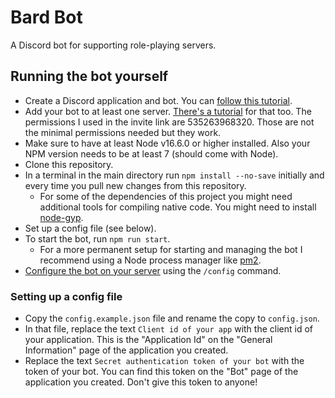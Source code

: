 # Bard Bot

A Discord bot for supporting role-playing servers.

## Running the bot yourself

- Create a Discord application and bot. You can [follow this tutorial](https://discordjs.guide/preparations/setting-up-a-bot-application.html).
- Add your bot to at least one server. [There's a tutorial](https://discordjs.guide/preparations/adding-your-bot-to-servers.html) for that too. The permissions I used in the invite link are 535263968320. Those are not the minimal permissions needed but they work.
- Make sure to have at least Node v16.6.0 or higher installed. Also your NPM version needs to be at least 7 (should come with Node).
- Clone this repository.
- In a terminal in the main directory run `npm install --no-save` initially and every time you pull new changes from this repository.
  - For some of the dependencies of this project you might need additional tools for compiling native code. You might need to install [node-gyp](https://github.com/nodejs/node-gyp).
- Set up a config file (see below).
- To start the bot, run `npm run start`.
  - For a more permanent setup for starting and managing the bot I recommend using a Node process manager like [pm2](https://pm2.keymetrics.io/).
- [Configure the bot on your server](https://github.com/Shepard/bardbot/wiki/Overview#configuring-the-bot-on-a-server) using the `/config` command.

### Setting up a config file

- Copy the `config.example.json` file and rename the copy to `config.json`.
- In that file, replace the text `Client id of your app` with the client id of your application. This is the "Application Id" on the "General Information" page of the application you created.
- Replace the text `Secret authentication token of your bot` with the token of your bot. You can find this token on the "Bot" page of the application you created. Don't give this token to anyone!
